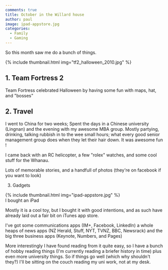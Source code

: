 ```yaml
---
comments: true
title: October in the Willard house
author: paul
image: ipad-appstore.jpg
categories:
  - Family
  - Gaming
---
```

So this month saw me do a bunch of things.


{% include thumbnail.html img="tf2_halloween_2010.jpg" %}   

## 1. Team Fortress 2

Team Fortress celebrated Halloween by having some fun with maps, hat, and "bosses"

## 2. Travel

I went to China for two weeks; Spent the days in a Chinese university (Lingnan) and the evening with my awesome MBA group. Mostly partying, drinking, talking rubbish in to the wee small hours; what every good senior management group does when they let their hair down. It was awesome fun !

I came back with an RC helicopter, a few "rolex" watches, and some cool stuff for the Whanau.

Lots of memorable stories, and a handfull of photos (they're on facebook if you want to look)


  
3. Gadgets

{% include thumbnail.html img="ipad-appstore.jpg" %}  
I bought an iPad

Mostly it is a cool toy, but I bought it with good intentions, and as such have already laid out a fair bit on iTunes app store.

I've got some communications apps (IM+, Facebook, LinkedIn) a whole heaps of news apps (NZ Herald, Stuff, NYT, TVNZ, BBC, Newsrack) and the big three business apps (Keynote, Numbers, and Pages)

More interestingly I have found reading from it quite easy, so I have a bunch of hobby reading things (I'm currently reading a briefer history in time) plus even more university things. So if things go well (which why shouldn't they?) I'll be sitting on the couch reading my uni work, not at my desk.